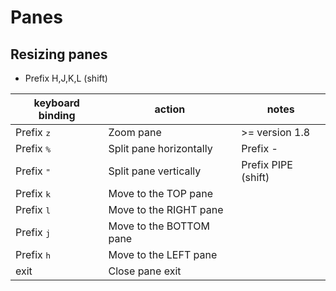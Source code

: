 # Panes

## Resizing panes
* Prefix H,J,K,L (shift)

| keyboard binding    | action                  | notes                       |
|---------------------|-------------------------|-----------------------------|
| Prefix <kbd>z</kbd> | Zoom pane               | >= version 1.8              |
| Prefix <kbd>%</kbd> | Split pane horizontally | Prefix -                    |
| Prefix <kbd>"</kbd> | Split pane vertically   | Prefix PIPE (shift)         |
| Prefix <kbd>k</kbd> | Move to the TOP pane    |                             |
| Prefix <kbd>l</kbd> | Move to the RIGHT pane  |                             |
| Prefix <kbd>j</kbd> | Move to the BOTTOM pane |                             |
| Prefix <kbd>h</kbd> | Move to the LEFT pane   |                             |
| exit                | Close pane exit         |                             |
